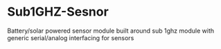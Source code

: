 # Sub1GHZ-Sesnor
Battery/solar powered sensor module built around sub 1ghz module with generic serial/analog interfacing for sensors
